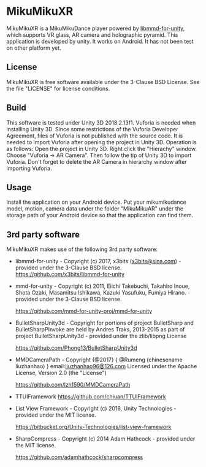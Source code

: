 # MikuMikuXR

MikuMikuXR is a MikuMikuDance player powered by [libmmd-for-unity](#https://github.com/x3bits/libmmd-for-unity), which supports VR glass, AR camera and holographic pyramid.
This application is developed by unity. It works on Android. It has not been test on other platform yet.

## License

MikuMikuXR is free software available under the 3-Clause BSD License. See the file "LICENSE" for license conditions.

## Build
This software is tested under Unity 3D 2018.2.13f1. Vuforia is needed when installing Unity 3D. 
Since some restrictions of the Vuforia Developer Agreement, files of Vuforia is not published with the source code. It is needed to import Vuforia after opening the project in Unity 3D. Operation is as follows: 
Open the project in Unity 3D. Right click the "Hierachy" window. Choose "Vuforia -> AR Camera". Then follow the tip of Unity 3D to import Vuforia. Don't forget to delete the AR Camera in hierarchy window after importing Vuforia.

## Usage
Install the application on your Android device. Put your mikumikudance model, motion, camera data under the folder "MikuMikuAR" under the storage path of your Android device so that the application can find them.

## 3rd party software

MikuMikuXR makes use of the following 3rd party software:

- libmmd-for-unity - Copyright (c) 2017, x3bits (x3bits@sina.com) - provided under the 3-Clause BSD license.
  https://github.com/x3bits/libmmd-for-unity

- mmd-for-unity - Copyright (c) 2011, Eiichi Takebuchi, Takahiro Inoue, Shota Ozaki, Masamitsu Ishikawa, Kazuki Yasufuku, Fumiya Hirano. - provided under the 3-Clause BSD license.

  https://github.com/mmd-for-unity-proj/mmd-for-unity

- BulletSharpUnity3d - Copyright for portions of project BulletSharp and BulletSharpPInvoke are held by Andres Traks, 2013-2015 as part of project BulletSharpUnity3d - provided under the zlib/libpng License

  https://github.com/Phong13/BulletSharpUnity3d

- MMDCameraPath -  Copyright {@2017} { @Rumeng (chinesename liuzhanhao) } email:liuzhanhao96@126.com Licensed under the Apache License, Version 2.0 (the "License")

  https://github.com/lzh1590/MMDCameraPath

- TTUIFramework
  https://github.com/chiuan/TTUIFramework

- List View Framework - Copyright (c) 2016, Unity Technologies - provided under the MIT license.

  https://bitbucket.org/Unity-Technologies/list-view-framework

- SharpCompress - Copyright (c) 2014  Adam Hathcock - provided under the MIT license.

  https://github.com/adamhathcock/sharpcompress